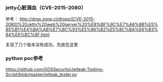 ### jetty心脏滴血（CVE-2015-2080）

参考：
http://drop.zone.ci/drops/[CVE-2015-2080]%20Jetty%20web%20server%20%E8%BF%9C%E7%A8%8B%E5%85%B1%E4%BA%AB%E7%BC%93%E5%86%B2%E5%8C%BA%E6%B3%84%E6%BC%8F.html

复现了几个版本没有成功，先放在这里

### python poc参考

https://github.com/GDSSecurity/Jetleak-Testing-Script/blob/master/jetleak_tester.py

